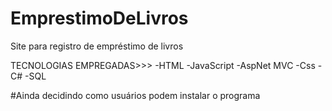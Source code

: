 # EmprestimoDeLivros
 Site para registro de empréstimo de livros

TECNOLOGIAS EMPREGADAS>>>
-HTML
-JavaScript
-AspNet MVC
-Css
-C#
-SQL

#Ainda decidindo como usuários podem instalar o programa 
